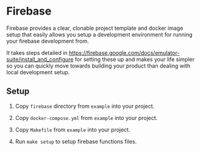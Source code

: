 # Firebase
Firebase provides a clear, clonable project template and docker image setup that easily allows you setup
a development environment for running your firebase development from.

It takes steps detailed in https://firebase.google.com/docs/emulator-suite/install_and_configure for setting these up and
makes your life simpler so you can quickly move towards building your product than dealing with local development setup.

## Setup

1. Copy `firebase` directory from `example` into your project.

2. Copy `docker-compose.yml` from `example` into your project.

3. Copy `Makefile` from `example` into your project.

4. Run `make setup` to setup firebase functions files.
